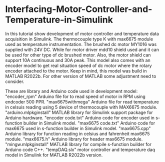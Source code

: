 # Interfacing-Motor-Controller-and-Temperature-in-Simulink
In this tutorial show development of motor controller and temperature data acquisition in Simulink. 
The thermocouple type K with max6675 module used as temperature instrumentation.
The brushed dc motor MY1016 was supplied with 24V DC. 
While for motor driver mdd10 shield used and it can be used for other type of dc brushed motor. 
Also, the motor shield can support 10A continuous and 30A peak. 
This model also comes with an encoder model to get real situation speed of dc motor where the rotary encoder attached to the motor.
Keep in mind, this model was build in MATLAB R2022b. For other version of MATLAB some adjustment need to consider.

These are library and Arduino code used in development model:
"encoder_rpm" Arduino file for to read speed of motor in RPM using endcoder 500 PPR.
"max6675withmega" Arduino file for read temperature in celsuis reading using 5 device of thermocouple with MAX6675 module.
"arduino.mlpkginstall" MATLAB library for Simulink support package for Arduino hardware.
"encoder code.txt" Arduino code for encoder used in s-function builder in Simulink model.
"max6675 code.txt" Arduino code for max6675 used in s-function builder in Simulink model.
"max6675.cpp" Arduino library for function reading in celsius and fahrenheit max6675 module.
"max6675.h" Arduino library for header max6675 module.
"mingw.mlpkginstall" MATLAB library for compile s-function builder for Arduino code C++.
"tempDAQ.slx" motor controller and temperature daq model in Simulink for MATLAB R2022b version.
